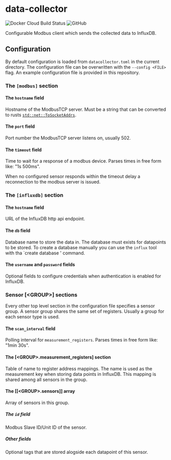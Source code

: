 # data-collector
![Docker Cloud Build Status](https://img.shields.io/docker/cloud/build/timokroeger/data-collector.svg)
![GitHub](https://img.shields.io/github/license/TimoKroeger/data-collector.svg)

Configurable Modbus client which sends the collected data to InfluxDB.

## Configuration

By default configuration is loaded from `datacollector.toml` in the current directory.
The configuration file can be overwritten with the `--config <FILE>` flag.
An example configuration file is provided in this repository.

### The `[modbus]` section

#### The `hostname` field
Hostname of the ModbusTCP server. Must be a string that can be converted to rusts
[`std::net::ToSocketAddrs`](https://doc.rust-lang.org/std/net/trait.ToSocketAddrs.html).

#### The `port` field
Port number the ModbusTCP server listens on, usually 502.

#### The `timeout` field
Time to wait for a response of a modbus device.
Parses times in free form like: "1s 500ms".

When no configured sensor responds within the timeout delay a reconnection to the modbus server is issued.

### The `[influxdb]` section

#### The `hostname` field
URL of the InfluxDB http api endpoint.

#### The `db` field
Database name to store the data in. The database must exists for datapoints to be stored.
To create a database manually you can use the `influx` tool with tha `create database <DB>' command.

#### The `username` and `password` fields
Optional fields to configure credentials when authentication is enabled for InfluxDB.

### Sensor [\<GROUP\>] sections
Every other top level section in the configuration file specifies a sensor group.
A sensor group shares the same set of registers. Usually a group for each sensor type is used.

#### The `scan_interval` field
Polling interval for `measurement_registers`.
Parses times in free form like: "1min 30s".

#### The [\<GROUP\>.measurement_registers] section
Table of name to register address mappings.
The name is used as the measurement key when storing data points in InfluxDB.
This mapping is shared among all sensors in the group.

#### The [[\<GROUP\>.sensors]] array
Array of sensors in this group.

##### The `id` field
Modbus Slave ID/Unit ID of the sensor.

##### Other fields
Optional tags that are stored alogside each datapoint of this sensor.
